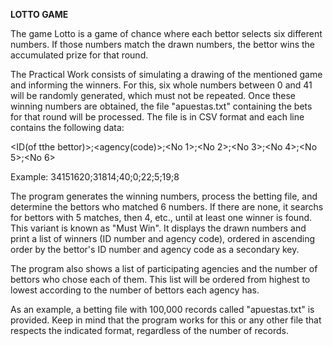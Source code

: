 **LOTTO GAME**

The game Lotto is a game of chance where each bettor selects six different numbers. If those numbers match the drawn numbers, the bettor wins the accumulated prize for that round.

The Practical Work consists of simulating a drawing of the mentioned game and informing the winners. For this, six whole numbers between 0 and 41 will be randomly generated, which must not be repeated. Once these winning numbers are obtained, the file "apuestas.txt" containing the bets for that round will be processed. The file is in CSV format and each line contains the following data:

<ID(of tthe bettor)>;<agency(code)>;<No 1>;<No 2>;<No 3>;<No 4>;<No 5>;<No 6>

Example: 34151620;31814;40;0;22;5;19;8

The program generates the winning numbers, process the betting file, and determine the bettors who matched 6 numbers. If there are none, it searchs for bettors with 5 matches, then 4, etc., until at least one winner is found. This variant is known as "Must Win". It displays the drawn numbers and print a list of winners (ID number and agency code), ordered in ascending order by the bettor's ID number and agency code as a secondary key.

The program also shows a list of participating agencies and the number of bettors who chose each of them. This list will be ordered from highest to lowest according to the number of bettors each agency has.

As an example, a betting file with 100,000 records called "apuestas.txt" is provided. Keep in mind that the program works for this or any other file that respects the indicated format, regardless of the number of records.
